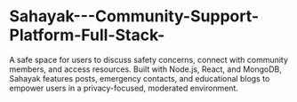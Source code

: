 # Sahayak---Community-Support-Platform-Full-Stack-
A safe space for users to discuss safety concerns, connect with community members, and access resources. Built with Node.js, React, and MongoDB, Sahayak features posts, emergency contacts, and educational blogs to empower users in a privacy-focused, moderated environment.
